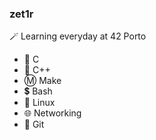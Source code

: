 ### zet1r
🪄 Learning everyday at 42 Porto  
- 🔹 C  
- 🔷 C++  
- Ⓜ️ Make 
- 💲 Bash  
- 🐧 Linux  
- 🌐 Networking  
- 🔶 Git  
<!--
**zetir/zetir** is a ✨ _special_ ✨ repository because its `README.md` (this file) appears on your GitHub profile.

Here are some ideas to get you started:

- 🔭 I’m currently working on ...
- 🌱 I’m currently learning ...
- 👯 I’m looking to collaborate on ...
- 🤔 I’m looking for help with ...
- 💬 Ask me about ...
- 📫 How to reach me: ...
- 😄 Pronouns: ...
- ⚡ Fun fact: ...
-->
